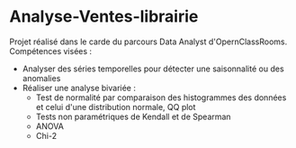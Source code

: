 # Analyse-Ventes-librairie

Projet réalisé dans le carde du parcours Data Analyst d'OpernClassRooms. Compétences visées :
- Analyser des séries temporelles pour détecter une saisonnalité ou des anomalies
- Réaliser une analyse bivariée :
  - Test de normalité par comparaison des histogrammes des données et celui d'une distribution normale, QQ plot
  - Tests non paramétriques de Kendall et de Spearman
  - ANOVA
  - Chi-2
